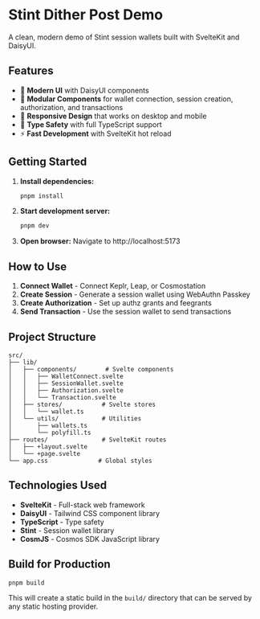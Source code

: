# Stint Dither Post Demo

A clean, modern demo of Stint session wallets built with SvelteKit and DaisyUI.

## Features

- 🎨 **Modern UI** with DaisyUI components
- 🧩 **Modular Components** for wallet connection, session creation, authorization, and transactions
- 📱 **Responsive Design** that works on desktop and mobile
- 🔧 **Type Safety** with full TypeScript support
- ⚡ **Fast Development** with SvelteKit hot reload

## Getting Started

1. **Install dependencies:**
   ```bash
   pnpm install
   ```

2. **Start development server:**
   ```bash
   pnpm dev
   ```

3. **Open browser:**
   Navigate to http://localhost:5173

## How to Use

1. **Connect Wallet** - Connect Keplr, Leap, or Cosmostation
2. **Create Session** - Generate a session wallet using WebAuthn Passkey
3. **Create Authorization** - Set up authz grants and feegrants
4. **Send Transaction** - Use the session wallet to send transactions

## Project Structure

```
src/
├── lib/
│   ├── components/        # Svelte components
│   │   ├── WalletConnect.svelte
│   │   ├── SessionWallet.svelte
│   │   ├── Authorization.svelte
│   │   └── Transaction.svelte
│   ├── stores/           # Svelte stores
│   │   └── wallet.ts
│   └── utils/            # Utilities
│       ├── wallets.ts
│       └── polyfill.ts
├── routes/               # SvelteKit routes
│   ├── +layout.svelte
│   └── +page.svelte
└── app.css              # Global styles
```

## Technologies Used

- **SvelteKit** - Full-stack web framework
- **DaisyUI** - Tailwind CSS component library
- **TypeScript** - Type safety
- **Stint** - Session wallet library
- **CosmJS** - Cosmos SDK JavaScript library

## Build for Production

```bash
pnpm build
```

This will create a static build in the `build/` directory that can be served by any static hosting provider.